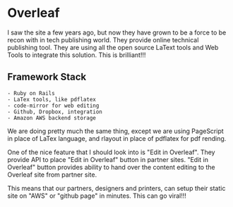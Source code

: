 # Overleaf

I saw the site a few years ago, but now they have grown to be a force to be recon with in tech publishing world.
They provide online technical publishing tool. 
They are using all the open source LaText tools and Web Tools to integrate this solution. This is brilliant!!!

## Framework Stack
	- Ruby on Rails
	- LaTex tools, like pdflatex
	- code-mirror for web editing
	- Github, Dropbox, integration
	- Amazon AWS backend storage

We are doing pretty much the same thing, except we are using PageScript in place of LaTex language, and rlayout in place of pdflatex for pdf rending.
	
One of the nice feature that I should look into is "Edit in Overleaf".
They provide API to place "Edit in Overleaf" button in partner sites.
"Edit in Overleaf" button provides ability to hand over the content editing to the Overleaf site from partner site.

This means that our partners, designers and printers, can setup their static site on "AWS" or "github page" in minutes. This can go viral!!!



